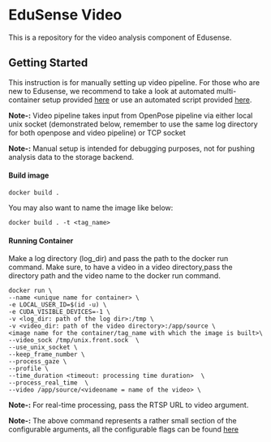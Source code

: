 EduSense Video
================
This is a repository for the video analysis component of Edusense.
## Getting Started
This instruction is for manually setting up video pipeline. For those who are new to Edusense, we recommend to take a look at 
automated multi-container setup provided [here](/compose/README.md) or use an automated script provided [here](/scripts).

<b>Note-:</b>  Video pipeline takes input from OpenPose pipeline via either local unix socket (demonstrated below, remember 
to use the same log directory for both openpose and video pipeline) or TCP socket

<b>Note-:</b> Manual setup is intended for debugging purposes, not for pushing analysis data to the storage backend.



#### Build image
```
docker build .
```

You may also want to name the image like below:
```
docker build . -t <tag_name>
```
#### Running Container
Make a log directory (log_dir) and pass the path to the docker run command. Make sure, to have a video in a video directory,pass the directory path and the video name to the docker run command.
```
docker run \
--name <unique name for container> \
-e LOCAL_USER_ID=$(id -u) \       
-e CUDA_VISIBLE_DEVICES=-1 \
-v <log_dir: path of the log dir>:/tmp \
-v <video_dir: path of the video directory>:/app/source \
<image name for the container/tag_name with which the image is built>\
--video_sock /tmp/unix.front.sock  \
--use_unix_socket \
--keep_frame_number \
--process_gaze \
--profile \
--time_duration <timeout: processing time duration>  \
--process_real_time  \
--video /app/source/<videoname = name of the video> \
```
<b>Note-:</b> For real-time processing, pass the RTSP URL to video argument.

<b>Note-:</b> The above command represents a rather small section of the configurable arguments, 
all the configurable flags can be found [here](/compute/video/python/video_pipeline.py)
